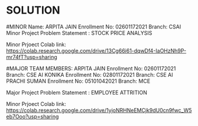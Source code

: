 # SOLUTION

#MINOR 
Name: ARPITA JAIN  Enrollment No: 02601172021  Branch: CSAI 
Minor Project Problem Statement : STOCK PRICE ANALYSIS

Minor Prjoect Colab link: https://colab.research.google.com/drive/13Cg66i61-dqwDf4-IaOHzNh9P-mr74fT?usp=sharing





#MAJOR
TEAM MEMBERS: ARPITA JAIN  Enrollment No: 02601172021 Branch: CSE AI 
              KONIKA       Enrollment No: 02801172021 Branch: CSE AI
              PRACHI SUMAN Enrollment No: 05101042021 Branch: MCE



Major Project Problem Statement : EMPLOYEE ATTRITION

Minor Prjoect Colab link: https://colab.research.google.com/drive/1yjoNRHNeEMCjk9dU0cn9fwc_W5eb7Ooo?usp=sharing
